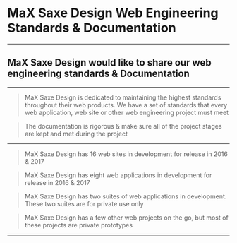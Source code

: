 # MaX Saxe Design Web Engineering Standards &amp; Documentation

---

## MaX Saxe Design would like to share our web engineering standards &amp; Documentation

---

> MaX Saxe Design is dedicated to maintaining the highest standards throughout their web products. We have a set of standards that every web application, web site or other web engineering project must meet

> The documentation is rigorous &amp; make sure all of the project stages are kept and met during the project

---

> MaX Saxe Design has 16 web sites in development for release in 2016 & 2017

> MaX Saxe Design has eight web applications in development for release in 2016 & 2017

> MaX Saxe Design has two suites of web applications in development. These two suites are for private use only

> MaX Saxe Design has a few other web projects on the go, but most of these projects are private prototypes

---
